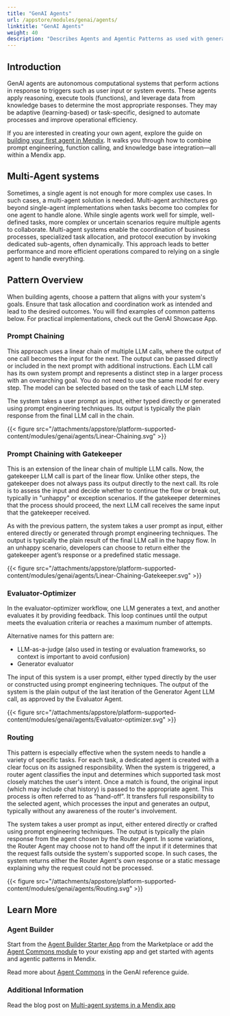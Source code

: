 ```yaml
---
title: "GenAI Agents"
url: /appstore/modules/genai/agents/
linktitle: "GenAI Agents"
weight: 40
description: "Describes Agents and Agentic Patterns as used with generative AI in Mendix"
---
```


## Introduction

GenAI agents are autonomous computational systems that perform actions in response to triggers such as user input or system events. These agents apply reasoning, execute tools (functions), and leverage data from knowledge bases to determine the most appropriate responses. They may be adaptive (learning-based) or task-specific, designed to automate processes and improve operational efficiency.

If you are interested in creating your own agent, explore the guide on [building your first agent in Mendix](/appstore/modules/genai/how-to/howto-single-agent/). It walks you through how to combine prompt engineering, function calling, and knowledge base integration—all within a Mendix app.

## Multi-Agent systems

Sometimes, a single agent is not enough for more complex use cases. In such cases, a multi-agent solution is needed. Multi-agent architectures go beyond single-agent implementations when tasks become too complex for one agent to handle alone. While single agents work well for simple, well-defined tasks, more complex or uncertain scenarios require multiple agents to collaborate. Multi-agent systems enable the coordination of business processes, specialized task allocation, and protocol execution by invoking dedicated sub-agents, often dynamically. This approach leads to better performance and more efficient operations compared to relying on a single agent to handle everything.

## Pattern Overview

When building agents, choose a pattern that aligns with your system's goals. Ensure that task allocation and coordination work as intended and lead to the desired outcomes. You will find examples of common patterns below. For practical implementations, check out the GenAI Showcase App.

### Prompt Chaining

This approach uses a linear chain of multiple LLM calls, where the output of one call becomes the input for the next. The output can be passed directly or included in the next prompt with additional instructions. Each LLM call has its own system prompt and represents a distinct step in a larger process with an overarching goal. You do not need to use the same model for every step. The model can be selected based on the task of each LLM step.

The system takes a user prompt as input, either typed directly or generated using prompt engineering techniques. Its output is typically the plain response from the final LLM call in the chain.

 {{< figure src="/attachments/appstore/platform-supported-content/modules/genai/agents/Linear-Chaining.svg" >}}

### Prompt Chaining with Gatekeeper

This is an extension of the linear chain of multiple LLM calls. Now, the gatekeeper LLM call is part of the linear flow. Unlike other steps, the gatekeeper does not always pass its output directly to the next call. Its role is to assess the input and decide whether to continue the flow or break out, typically in "unhappy" or exception scenarios. If the gatekeeper determines that the process should proceed, the next LLM call receives the same input that the gatekeeper received.

As with the previous pattern, the system takes a user prompt as input, either entered directly or generated through prompt engineering techniques. The output is typically the plain result of the final LLM call in the happy flow. In an unhappy scenario, developers can choose to return either the gatekeeper agent’s response or a predefined static message.

 {{< figure src="/attachments/appstore/platform-supported-content/modules/genai/agents/Linear-Chaining-Gatekeeper.svg" >}}

### Evaluator-Optimizer

In the evaluator-optimizer workflow, one LLM generates a text, and another evaluates it by providing feedback. This loop continues until the output meets the evaluation criteria or reaches a maximum number of attempts.

Alternative names for this pattern are:

* LLM-as-a-judge (also used in testing or evaluation frameworks, so context is important to avoid confusion)
* Generator evaluator

The input of this system is a user prompt, either typed directly by the user or constructed using prompt engineering techniques. The output of the system is the plain output of the last iteration of the Generator Agent LLM call, as approved by the Evaluator Agent.

 {{< figure src="/attachments/appstore/platform-supported-content/modules/genai/agents/Evaluator-optimizer.svg" >}}

### Routing

This pattern is especially effective when the system needs to handle a variety of specific tasks. For each task, a dedicated agent is created with a clear focus on its assigned responsibility. When the system is triggered, a router agent classifies the input and determines which supported task most closely matches the user's intent. Once a match is found, the original input (which may include chat history) is passed to the appropriate agent. This process is often referred to as “hand-off”. It transfers full responsibility to the selected agent, which processes the input and generates an output, typically without any awareness of the router's involvement.

The system takes a user prompt as input, either entered directly or crafted using prompt engineering techniques. The output is typically the plain response from the agent chosen by the Router Agent. In some variations, the Router Agent may choose not to hand off the input if it determines that the request falls outside the system's supported scope. In such cases, the system returns either the Router Agent's own response or a static message explaining why the request could not be processed.

 {{< figure src="/attachments/appstore/platform-supported-content/modules/genai/agents/Routing.svg" >}}

## Learn More

### Agent Builder

Start from the [Agent Builder Starter App](https://marketplace.mendix.com/link/component/240369) from the Marketplace or add the [Agent Commons module](https://marketplace.mendix.com/link/component/240371) to your existing app and get started with agents and agentic patterns in Mendix.

Read more about [Agent Commons](/appstore/modules/genai/genai-for-mx/agent-commons/) in the GenAI reference guide.

### Additional Information

 Read the blog post on [Multi-agent systems in a Mendix app](https://www.mendix.com/blog/how-multi-agent-ai-systems-in-mendix-can-train-you-for-a-marathon/)
